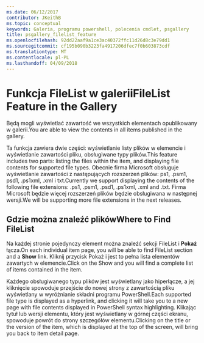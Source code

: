 ```yaml
---
ms.date: 06/12/2017
contributor: JKeithB
ms.topic: conceptual
keywords: Galeria, programu powershell, polecenia cmdlet, psgallery
title: psgallery_filelist_feature
ms.openlocfilehash: 92dd22aaf9a1ce3ac40372ffc11d26d8c3e79dd1
ms.sourcegitcommit: cf195b090b3223fa4917206dfec7f0b603873cdf
ms.translationtype: MT
ms.contentlocale: pl-PL
ms.lasthandoff: 04/09/2018
---
```

# <a name="filelist-feature-in-the-gallery"></a><span data-ttu-id="2d8c1-103">Funkcja FileList w galerii</span><span class="sxs-lookup"><span data-stu-id="2d8c1-103">FileList Feature in the Gallery</span></span>

<span data-ttu-id="2d8c1-104">Będą mogli wyświetlać zawartość we wszystkich elementach opublikowany w galerii.</span><span class="sxs-lookup"><span data-stu-id="2d8c1-104">You are able to view the contents in all items published in the gallery.</span></span>

<span data-ttu-id="2d8c1-105">Ta funkcja zawiera dwie części: wyświetlanie listy plików w elemencie i wyświetlanie zawartości pliku, obsługiwane typy plików.</span><span class="sxs-lookup"><span data-stu-id="2d8c1-105">This feature includes two parts: listing the files within the item, and displaying file contents for supported file types.</span></span> <span data-ttu-id="2d8c1-106">Obecnie firma Microsoft obsługuje wyświetlanie zawartości z następujących rozszerzeń plików: ps1, .psm1, psd1, .ps1xml, .xml i txt.</span><span class="sxs-lookup"><span data-stu-id="2d8c1-106">Currently we support displaying the contents of the following file extensions: .ps1, .psm1, .psd1, .ps1xml, .xml and .txt.</span></span> <span data-ttu-id="2d8c1-107">Firma Microsoft będzie więcej rozszerzeń plików będzie obsługiwana w następnej wersji.</span><span class="sxs-lookup"><span data-stu-id="2d8c1-107">We will be supporting more file extensions in the next releases.</span></span>

## <a name="where-to-find-filelist"></a><span data-ttu-id="2d8c1-108">Gdzie można znaleźć plików</span><span class="sxs-lookup"><span data-stu-id="2d8c1-108">Where to Find FileList</span></span>
<span data-ttu-id="2d8c1-109">Na każdej stronie pojedynczy element można znaleźć sekcji FileList i **Pokaż** łącza.</span><span class="sxs-lookup"><span data-stu-id="2d8c1-109">On each individual item page, you will be able to find FileList section and a **Show** link.</span></span> <span data-ttu-id="2d8c1-110">Kliknij przycisk Pokaż i jest to pełna lista elementów zawartych w elemencie.</span><span class="sxs-lookup"><span data-stu-id="2d8c1-110">Click on the Show and you will find a complete list of items contained in the item.</span></span>

<span data-ttu-id="2d8c1-111">Każdego obsługiwanego typu plików jest wyświetlany jako hiperłącze, a jej kliknięcie spowoduje przejście do nowej strony z zawartością pliku wyświetlany w wyróżnianie składni programu PowerShell.</span><span class="sxs-lookup"><span data-stu-id="2d8c1-111">Each supported file type is displayed as a hyperlink, and clicking it will take you to a new page with file contents displayed in PowerShell syntax highlighting.</span></span> <span data-ttu-id="2d8c1-112">Klikając tytuł lub wersji elementu, który jest wyświetlany w górnej części ekranu, spowoduje powrót do strony szczegółów elementu.</span><span class="sxs-lookup"><span data-stu-id="2d8c1-112">Clicking on the title or the version of the item, which is displayed at the top of the screen, will bring you back to item detail page.</span></span>